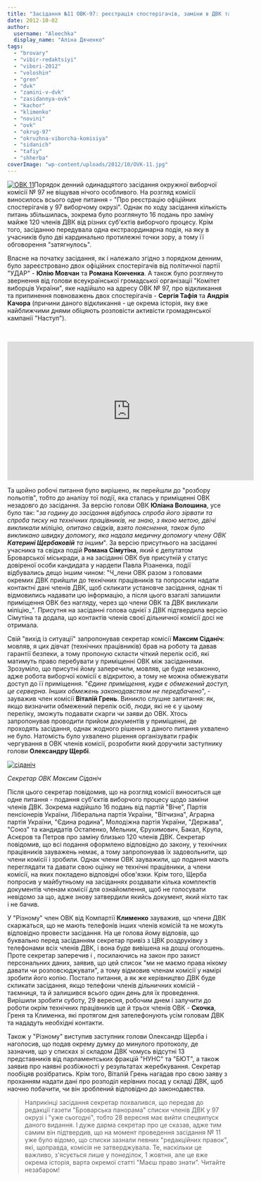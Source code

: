 ```yaml
---
title: "Засідання №11 ОВК-97: реєстрація спостерігачів, заміни в ДВК та два погляди на скандал"
date: 2012-10-02
author: 
  username: "Aleechka"
  display_name: "Аліна Дяченко"
tags: 
  - "brovary"
  - "vibir-redaktsiyi"
  - "vibori-2012"
  - "voloshin"
  - "gren"
  - "dvk"
  - "zamini-v-dvk"
  - "zasidannya-ovk"
  - "kachor"
  - "klimenko"
  - "novini"
  - "ovk"
  - "okrug-97"
  - "okruzhna-viborcha-komisiya"
  - "sidanich"
  - "tafiy"
  - "shherba"
coverImage: "wp-content/uploads/2012/10/OVK-11.jpg"
---
```


[![](https://mpz.brovary.org/wp-content/uploads/2012/10/OVK-11.jpg "ОВК 11")](https://mpz.brovary.org/wp-content/uploads/2012/10/OVK-11.jpg)Порядок денний одинадцятого засідання окружної виборчої комісії № 97 не віщував нічого особливого. На розгляд комісії виносилось всього одне питання - "Про реєстрацію офіційних спостерігачів у 97 виборчому окрузі". Однак по ходу засідання кількість питань збільшилась, зокрема було розглянуто 16 подань про заміну майже 120 членів ДВК від різних суб'єктів виборчого процесу. Крім того, засіданню передувала одна екстраординарна подія, на яку в учасників було дві кардинально протилежні точки зору, а тому її обговорення "затягнулось".

Власне на початку засідання, як і належало згідно з порядком денним, було зареєстровано двох офіційних спостерігачів від політичної партії "УДАР" - **Юлію Мовчан** та **Романа Конченка**. А також було розглянуто звернення від голови всеукраїнської громадської організації "Комітет виборців України", яке надійшло на адресу ОВК № 97, про відкликання та припинення повноважень двох спостерігачів - **Сергія Тафія** та **Андрія Качора** (причини даного відкликання - це окрема історія, яку вже найближчими днями обіцяють розповісти активісти громадянської кампанії "Наступ").

 

<iframe src="http://www.youtube.com/embed/oGpRastLGIw" frameborder="0" width="560" height="315"></iframe>

Та щойно робочі питання було вирішено, як перейшли до "розбору польотів", тобто до аналізу тої події, яка сталась у приміщенні ОВК незадовго до засідання. За версію голови ОВК **Юліана Волошина**, усе було так: "_за годину до засідання відбулась спроба його зірвати та спроба тиску на технічних працівників, не знаю, з якою метою, двічі викликали міліцію, опитано свідків, взято пояснення, також було викликано швидку допомогу, яка надала медичну допомогу члену ОВК **Катерині Щербаковій** та іншим_". За версію присутнього на засіданні учасника та свідка подій **Романа Сімутіна**, який є депутатом Броварської міськради, а на засіданні ОВК був присутній у статус довіреної особи кандидата у нардепи Павла Різаненка, події відбувались дещо іншим чином: "Ч_лени ОВК разом з головами окремих ДВК прийшли до технічних працівників та попросили надати контактні дані членів ДВК, щоб скликати установче засідання, однак ті відмовились надавати цю інформацію, а після цього взагалі залишили приміщення ОВК без нагляду, через що члени ОВК та ДВК викликали міліцію_". Присутня на засіданні голова однієї з ДВК підтвердила версію Сімутіна та додала, що контактів членів своєї дільничної комісії досі не отримала.

Свій "вихід із ситуації" запропонував секретар комісії **Максим Сіданіч**: мовляв, я цих дівчат (технічних працівників) брав на роботу та давав гарантії безпеки, а тому пропоную скласти чіткий перелік осіб, які матимуть право перебувати у приміщенні ОВК між засіданнями. Зрозуміло, що присутні йому заперечили, мовляв, це буде незаконно, адже робота виборчої комісії є відкритою, а тому не можна обмежувати доступ до її приміщення. "_Єдине приміщення, куди є обмежений доступ, це серверна. Інших обмежень законодавством не передбачено_", - зауважив член комісії **Віталій Грень**. Виникло слушне запитання: як, якщо визначити обмежений перелік осіб, люди, які не є у цьому переліку, зможуть подавати скарги чи заяви до ОВК. Хтось запропонував проводити прийом документів у приміщенні, де проходять засідання, однак жодного рішення з даного питання ухвалено не було. Натомість було ухвалено рішення організувати графік чергування в ОВК членів комісії, розробити який доручили заступнику голови **Олександру Щербі**.

[![](https://mpz.brovary.org/wp-content/uploads/2012/10/sidanich.jpg "сіданіч")](https://mpz.brovary.org/wp-content/uploads/2012/10/sidanich.jpg)

_Секретар ОВК Максим Сіданіч_

Після цього секретар повідомив, що на розгляд комісії виноситься ще одне питання - подання суб'єктів виборчого процесу щодо заміни членів ДВК. Зокрема надійшло 16 подань від партій "Віче", Партія пенсіонерів України, Ліберальна партія України, "Вітчизна", Аграрна партія України, "Єдина родина", Молодіжна партія України, "Держава", "Союз" та кандидатів Остапенко, Мельник, Єрухимович, Бакал, Крупа, Аскєров та Петров про заміну близько 120 членів ДВК. Секретар повідомив, що всі подання оформлено відповідно до закону, у технічних працівників зауважень немає, а тому запропонував їх задовольнити, що члени комісії і зробили. Однак члени ОВК зауважили, що подання мають переглядати та давати свою оцінку не технічні працівники, а члени комісії, на яких покладено відповідні обов'язки. Крім того, Щерба попросив у майбутньому на засіданнях роздавати кілька комплектів документів членам комісії для ознайомлення, щоб не голосувати невідомо за що, адже знову затвердили якийсь документ, який ніхто так і не бачив.

У "Різному" член ОВК від Компартії **Клименко** зауважив, що члени ДВК скаржаться, що не мають телефонів інших членів комісій та не можуть відповідно провести засідання. На це голова йому відповів, що буквально перед засіданням секретар привіз з ЦВК роздруківку з телефонами всіх членів ДВК, і вона буде вивішена на дошці оголошень. Проте секретар заперечив і , посилаючись на закон про захист персональних даних, заявив, що цей список "ми не маємо права нікому давати чи розповсюджувати", а тому відмовив членам комісії у намірі зробити його копію. Постало питання, а як же керівництво ДВК буде скликати засідання, якщо телефони членів дільничних комісій - таємниця, та й залишився всього один день для їх проведення. Вирішили зробити суботу, 29 вересня, робочим днем і залучити до роботи окрім технічних працівників ще й трьох членів ОВК - **Скочка**, Греня та Клименка, які протягом дня зателефонують усім головам ДВК та нададуть необхідні контакти.

Також у "Різному" виступив заступник голови Олександр Щерба і наголосив, що подав окрему думку до минулого протоколу, де зазначив, що у списках зі складом ДВК чомусь відсутні 13 представників від парламентських фракцій "НУНС" та "БЮТ", а також заявив про наявні розбіжності у результатах жеребкування. Секретар пообіцяв розібратись. Крім того, Віталій Грень нагадав про свою заяву з проханням надати дані про розподіл керівних посад у складі ДВК, щоб наочно побачити, чи він зроблений відповідно до законодавства.

> Наприкінці засідання секретар похвалився, що передав до редакції газети "Броварська панорама" списки членів ДВК у 97 окрузі і "уже сьогодні", тобто 28 вересня має вийти спецвипуск даного видання. І дуже дарма секретар про це сказав, адже тим самим він підтвердив, що на момент проведення засідання № 11 уже було відомо, що списки зазнали певних "редакційних правок", які, щоправда, комісія не затверджувала. Те, наскільки це важливо, з'ясується лише у понеділок, 1 жовтня, але це вже окрема історія, варта окремої статті "Маєш право знати". Читайте незабаром!

